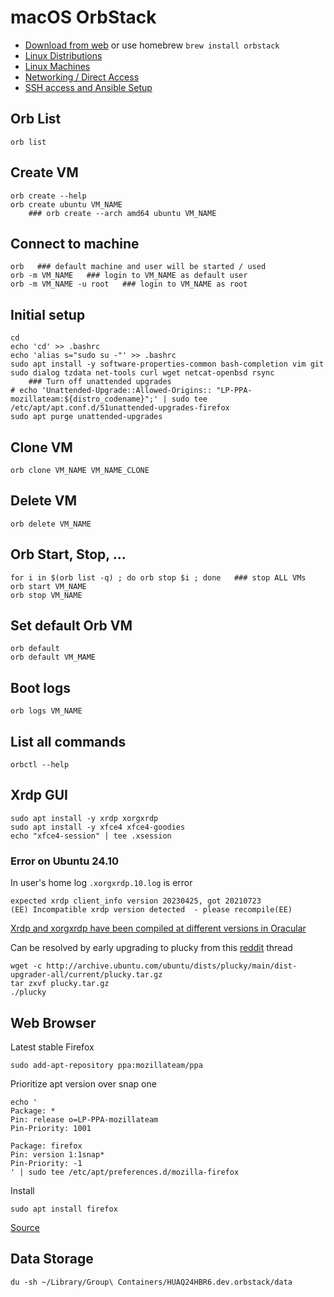 # macOS OrbStack

* [Download from web](https://orbstack.dev) or use homebrew `brew install orbstack`
* [Linux Distributions](https://docs.orbstack.dev/machines/distros)
* [Linux Machines](https://docs.orbstack.dev/machines/#ssh)
* [Networking / Direct Access](https://docs.orbstack.dev/docker/network#direct-container-access)
* [SSH access and Ansible Setup](https://docs.orbstack.dev/machines/ssh)

## Orb List

    orb list

## Create VM

    orb create --help
    orb create ubuntu VM_NAME
        ### orb create --arch amd64 ubuntu VM_NAME

## Connect to machine

    orb   ### default machine and user will be started / used
    orb -m VM_NAME   ### login to VM_NAME as default user
    orb -m VM_NAME -u root   ### login to VM_NAME as root

## Initial setup

    cd
    echo 'cd' >> .bashrc
    echo 'alias s="sudo su -"' >> .bashrc
    sudo apt install -y software-properties-common bash-completion vim git sudo dialog tzdata net-tools curl wget netcat-openbsd rsync
        ### Turn off unattended upgrades
    # echo 'Unattended-Upgrade::Allowed-Origins:: "LP-PPA-mozillateam:${distro_codename}";' | sudo tee /etc/apt/apt.conf.d/51unattended-upgrades-firefox
    sudo apt purge unattended-upgrades

## Clone VM

    orb clone VM_NAME VM_NAME_CLONE

## Delete VM

    orb delete VM_NAME

## Orb Start, Stop, ...

    for i in $(orb list -q) ; do orb stop $i ; done   ### stop ALL VMs
    orb start VM_NAME
    orb stop VM_NAME

## Set default Orb VM

    orb default
    orb default VM_MAME

## Boot logs

    orb logs VM_NAME

## List all commands

    orbctl --help

## Xrdp GUI

    sudo apt install -y xrdp xorgxrdp
    sudo apt install -y xfce4 xfce4-goodies
    echo "xfce4-session" | tee .xsession

### Error on Ubuntu 24.10

In user's home log `.xorgxrdp.10.log` is error

    expected xrdp client_info version 20230425, got 20210723
    (EE) Incompatible xrdp version detected  - please recompile(EE)

[Xrdp and xorgxrdp have been compiled at different versions in Oracular](https://bugs.launchpad.net/ubuntu/+source/xrdp/+bug/2085347)

Can be resolved by early upgrading to plucky from this [reddit](https://www.reddit.com/r/Ubuntu/comments/1hk8xcc/upgrade_to_2504_is_not_working_using/) thread

    wget -c http://archive.ubuntu.com/ubuntu/dists/plucky/main/dist-upgrader-all/current/plucky.tar.gz
    tar zxvf plucky.tar.gz
    ./plucky

## Web Browser

Latest stable Firefox

    sudo add-apt-repository ppa:mozillateam/ppa

Prioritize apt version over snap one

    echo '
    Package: *
    Pin: release o=LP-PPA-mozillateam
    Pin-Priority: 1001

    Package: firefox
    Pin: version 1:1snap*
    Pin-Priority: -1
    ' | sudo tee /etc/apt/preferences.d/mozilla-firefox

Install

    sudo apt install firefox

[Source](https://askubuntu.com/questions/1399383/how-to-install-firefox-as-a-traditional-deb-package-without-snap-in-ubuntu-22/1404401#1404401)

## Data Storage

    du -sh ~/Library/Group\ Containers/HUAQ24HBR6.dev.orbstack/data
